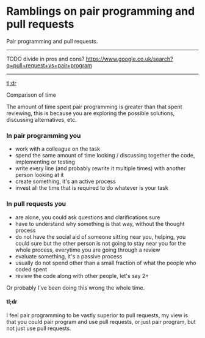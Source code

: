 # Ramblings on pair programming and pull requests

Pair programming and pull requests.

******************************************************************************************
TODO divide in pros and cons?
https://www.google.co.uk/search?q=pull+request+vs+pair+program
******************************************************************************************

[tl;dr](#tl;dr)


Comparison of time

The amount of time spent pair programming is greater than that spent reviewing, this is because you are exploring the possible solutions, discussing alternatives, etc.


### In pair programming you

 * work with a colleague on the task 
 * spend the same amount of time looking / discussing together the code, implementing or testing
 * write every line (and probably rewrite it multiple times) with another person looking at it
 * create something, it's an active process
 * invest all the time that is required to do whatever is your task

### In pull requests you

* are alone, you could ask questions and clarifications sure
* have to understand why something is that way, without the thought process 
* do not have the social aid of someone sitting near you, helping, you could sure but the other person is not going to stay near you for the whole process, everytime you are going through a review
* evaluate something, it's a passive process
* usually do not spend other than a small fraction of what the people who coded spent
* review the code along with other people, let's say 2+

Or probably I've been doing this wrong the whole time.

#### tl;dr

I feel pair programming to be vastly superior to pull requests, my view is that you could pair program and use pull requests, or just pair program, but not just use pull requests.
